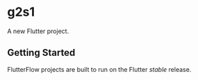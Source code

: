 # g2s1

A new Flutter project.

## Getting Started

FlutterFlow projects are built to run on the Flutter _stable_ release.
